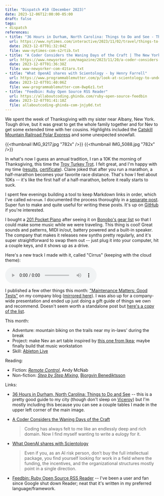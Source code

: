 ```yaml
---
title: "Dispatch #10 (December 2023)"
date: 2023-12-06T12:00:00-05:00
draft: false
tags:
- dispatch
references:
- title: "36 Hours in Durham, North Carolina: Things to Do and See - The New York Times"
  url: https://www.nytimes.com/interactive/2023/11/02/travel/things-to-do-durham-nc.html
  date: 2023-12-07T01:32:04Z
  file: www-nytimes-com-s2rtib.txt
- title: "A Coder Considers the Waning Days of the Craft | The New Yorker"
  url: https://www.newyorker.com/magazine/2023/11/20/a-coder-considers-the-waning-days-of-the-craft?currentPage=all
  date: 2023-12-07T01:36:38Z
  file: www-newyorker-com-41taro.txt
- title: "What OpenAI shares with Scientology - by Henry Farrell"
  url: https://www.programmablemutter.com/p/look-at-scientology-to-understand
  date: 2023-12-07T01:40:06Z
  file: www-programmablemutter-com-8wp6z1.txt
- title: "Feedbin: Ruby Open Source RSS Reader"
  url: https://allaboutcoding.ghinda.com/ruby-open-source-feedbin
  date: 2023-12-07T01:41:18Z
  file: allaboutcoding-ghinda-com-jnjy0d.txt
---
```


We spent the week of Thanksgiving with my sister near Albany, New York. Tough drive, but it was great to get the whole family together and for Nev to get some extended time with her cousins. Highlights included the [Catskill Mountain Railroad Polar Express][1] and some unexpected snowfall.

[1]: https://catskillmountainrailroad.com/event/the-polar-express/

<!--more-->

{{<thumbnail IMG_9217.jpg "782x" />}}
{{<thumbnail IMG_5088.jpg "782x" />}}

In what's now I guess an annual tradition, I ran a 10K the morning of Thanksgiving, this time the [Troy Turkey Trot][2]. I felt great, and I'm happy with my time ([results][3], [certificate][4]). Claire joked that after you run a marathon, a half-marathon becomes your favorite race distance. That's how I feel about 10Ks -- it's like the first half of a half-marathon, before it really starts to suck.

[2]: https://troyturkeytrot.com/
[3]: /journal/dispatch-10-december-2023/ttt-result.pdf
[4]: /journal/dispatch-10-december-2023/ttt-cert.pdf

I spent few evenings building a tool to keep Markdown links in order, which I've called `mdrenum`. I documented the process thoroughly in a [separate post][5]. Super fun to make and quite useful for writing these posts. It's up on [GitHub][6] if you're interested.

[5]: /journal/keep-markdown-links-in-order-with-mdrenum/
[6]: https://github.com/dce/mdrenum

I bought a [201 Pocket Piano][7] after seeing it on [Bonobo's gear list][8] so that I could make some music while we were traveling. This thing is cool! Great sounds and patterns, MIDI in/out, battery powered and a built-in speaker. The company that makes it releases new synths pretty regularly, and it's super straightforward to swap them out -- just plug it into your computer, hit a couple keys, and it shows up as a drive.

[7]: https://www.critterandguitari.com/201-pocket-piano
[8]: https://equipboard.com/pros/bonobo

Here's a new track I made with it, called "Cirrus" (keeping with the cloud theme):

<audio controls src="/journal/dispatch-10-december-2023/Cirrus.mp3"></audio>

I published a few other things this month: ["Maintenance Matters: Good Tests"][9] on my company blog ([mirrored here][10]). I was also up for a company-wide presentation and ended up just doing a gift guide of things we own and recommend. Doesn't seem worth a standalone post but [here's a copy of the list][11].

[9]: https://www.viget.com/articles/maintenance-matters-good-tests/
[10]: /elsewhere/maintenance-matters-good-tests
[11]: /notes/2023-holiday-gift-guide

This month:

* Adventure: mountain biking on the trails near my in-laws' during the break
* Project: make Nev an art table inspired by [this one from Ikea][12]; maybe finally build that music workstation
* Skill: [Ableton Live][13]

[12]: https://www.ikea.com/au/en/p/flisat-childrens-table-30298419/
[13]: https://www.ableton.com/en/live/


Reading:

* Fiction: [_Remote Control_][14], Andy McNab
* Non-fiction: [_Step by Step Mixing_][15], [Bjorgvin Benediktsson][16]

[14]: https://bookshop.org/p/books/remote-control-andy-mcnab/15505041?ean=9781787397231
[15]: https://bookshop.org/p/books/step-by-step-mixing-how-to-create-great-mixes-using-only-5-plug-ins-bjorgvin-benediktsson/9946155?ean=9781733688802
[16]: https://www.stepbystepmixing.com/

Links:

* [36 Hours in Durham, North Carolina: Things to Do and See][17] -- this is a pretty good guide to my city (though don't sleep on [Viceroy][18]) but I'm mostly including this because you can see a couple tables I made in the upper left corner of the main image.

* [A Coder Considers the Waning Days of the Craft][19]

  > Coding has always felt to me like an endlessly deep and rich domain. Now I find myself wanting to write a eulogy for it.

* [What OpenAI shares with Scientology][20]

  > Even if you, as an AI risk person, don’t buy the full intellectual package, you find yourself looking for work in a field where the funding, the incentives, and the organizational structures mostly point in a single direction.

* [Feedbin: Ruby Open Source RSS Reader][21] -- I've been a user and fan since Google shut down Reader; neat that it's written in my preferred language/framework.

[17]: https://www.nytimes.com/interactive/2023/11/02/travel/things-to-do-durham-nc.html
[18]: https://www.viceroydurham.com/
[19]: https://www.newyorker.com/magazine/2023/11/20/a-coder-considers-the-waning-days-of-the-craft?currentPage=all
[20]: https://www.programmablemutter.com/p/look-at-scientology-to-understand
[21]: https://allaboutcoding.ghinda.com/ruby-open-source-feedbin
